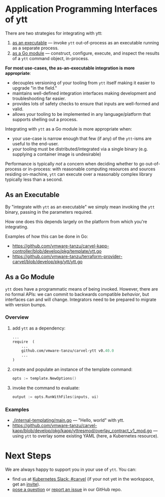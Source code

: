 # Application Programming Interfaces of ytt

There are two strategies for integrating with ytt:

1. [as an executable](#as-an-executable) — invoke `ytt` out-of-process as an executable running as a separate process.
2. [as a Go module](#as-a-go-module) — construct, configure, execute, and inspect the results of a `ytt` command object, in-process.

**For most use-cases, the as-an-executable integration is more appropriate**:
- decouples versioning of your tooling from `ytt` itself making it easier to upgrade "in the field."
- maintains well-defined integration interfaces making development and troubleshooting far easier.
- provides lots of safety checks to ensure that inputs are well-formed and valid.
- allows your tooling to be implemented in any language/platform that supports shelling out a process.

Integrating with `ytt` as a Go module is more appropriate when: 
- your use-case is narrow enough that few (if any) of the `ytt`-isms are useful to the end-user.
- _your_ tooling must be distributed/integrated via a single binary (e.g. supplying a container image is undesirable)

Performance is typically _not_ a concern when deciding whether to go out-of-process or in-process: with reasonable computing resources and sources residing on-machine, `ytt` can execute over a reasonably complex library typically less than a second.


## As an Executable

By "integrate with `ytt` as an executable" we simply mean invoking the `ytt` binary, passing in the parameters required.

How one does this depends largely on the platform from which you're integrating.

Examples of how this can be done in Go:

- https://github.com/vmware-tanzu/carvel-kapp-controller/blob/develop/pkg/template/ytt.go
- https://github.com/vmware-tanzu/terraform-provider-carvel/blob/develop/pkg/ytt/ytt.go


## As a Go Module

`ytt` does have a programmatic means of being invoked. However, there are no formal APIs: we can commit to backwards compatible _behavior_, but interfaces can and will change. Integrators need to be prepared to migrate with version bumps.

### Overview
1. add `ytt` as a dependency:
   ```go.mod
   ...
   require  (
       ...
       github.com/vmware-tanzu/carvel-ytt v0.40.0
       ...
   )
   ```

2. create and populate an instance of the template command:
   ```go
   opts := template.NewOptions()
   ```

3. invoke the command to evaluate:
   ```go
   output := opts.RunWithFiles(inputs, ui)
   ```

### Examples
- [./internal-templating/main.go](internal-templating/main.go) — "Hello, world" with ytt.
- https://github.com/vmware-tanzu/carvel-kapp/blob/develop/pkg/kapp/yttresmod/overlay_contract_v1_mod.go — using `ytt` to overlay some existing YAML (here, a Kubernetes resource).

# Next Steps

We are always happy to support you in your use of `ytt`. You can:
- find us at [Kubernetes Slack: #carvel](https://kubernetes.slack.com/archives/CH8KCCKA5) (if your not yet in the workspace, get an [invite](http://slack.k8s.io/)).
- [pose a question](https://github.com/vmware-tanzu/carvel-ytt/discussions) or [report an issue](https://github.com/vmware-tanzu/carvel-ytt/issues/new/choose) in our GitHub repo.
